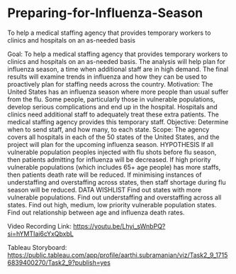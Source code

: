 # Preparing-for-Influenza-Season
To help a medical staffing agency that provides temporary workers to clinics and hospitals on an as-needed basis

Goal: To help a medical staffing agency that provides temporary workers to clinics and hospitals on an as-needed basis. The analysis will help plan for influenza season, a time when additional staff are in high demand. The final results will examine trends in influenza and how they can be used to proactively plan for staffing needs across the country.
Motivation: The United States has an influenza season where more people than usual suffer from the flu. Some people, particularly those in vulnerable populations, develop serious complications and end up in the hospital. Hospitals and clinics need additional staff to adequately treat these extra patients. The medical staffing agency provides this temporary staff. 
Objective: Determine when to send staff, and how many, to each state. 
Scope: The agency covers all hospitals in each of the 50 states of the United States, and the project will plan for the upcoming influenza season.
HYPOTHESIS
If all vulnerable population peoples injected with flu shots before flu season, then patients admitting for influenza will be decreased.
If high priority vulnerable populations (which includes 65+ age people) has more staffs, then patients death rate will be reduced.
If minimising instances of understaffing and overstaffing across states, then staff shortage during flu season will be reduced.
DATA WISHLIST
Find out states with more vulnerable populations.
Find out understaffing and overstaffing across all states.
Find out high, medium, low priority vulnerable population states.
Find out relationship between age and influenza death rates.

Video Recording Link: https://youtu.be/Lhyi_sWnbPQ?si=hYMTIai6cYxQbxbL


Tableau Storyboard: https://public.tableau.com/app/profile/aarthi.subramanian/viz/Task2_9_17156839400270/Task2_9?publish=yes

